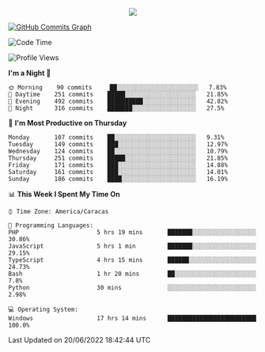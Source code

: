 <p align="center">
  <a href="http://www.github.com/thevacs">
    <img src="https://github-readme-streak-stats.herokuapp.com/?user=thevacs&stroke=ffffff&background=1c1917&ring=0891b2&fire=0891b2&currStreakNum=ffffff&currStreakLabel=0891b2&sideNums=ffffff&sideLabels=ffffff&dates=ffffff&hide_border=true" />
  </a>
  
  <a href="http://www.github.com/thevacs"><img src="https://activity-graph.herokuapp.com/graph?username=thevacs&bg_color=1c1917&color=ffffff&line=0891b2&point=ffffff&area_color=1c1917&area=true&hide_border=true&custom_title=GitHub%20Commits%20Graph" alt="GitHub Commits Graph" /></a>
  
  <!--START_SECTION:waka-->
![Code Time](http://img.shields.io/badge/Code%20Time-0%20secs-blue)

![Profile Views](http://img.shields.io/badge/Profile%20Views-6-blue)

**I'm a Night 🦉** 

```text
🌞 Morning    90 commits     ██░░░░░░░░░░░░░░░░░░░░░░░   7.83% 
🌆 Daytime    251 commits    █████░░░░░░░░░░░░░░░░░░░░   21.85% 
🌃 Evening    492 commits    ██████████░░░░░░░░░░░░░░░   42.82% 
🌙 Night      316 commits    ███████░░░░░░░░░░░░░░░░░░   27.5%

```
📅 **I'm Most Productive on Thursday** 

```text
Monday       107 commits    ██░░░░░░░░░░░░░░░░░░░░░░░   9.31% 
Tuesday      149 commits    ███░░░░░░░░░░░░░░░░░░░░░░   12.97% 
Wednesday    124 commits    ██░░░░░░░░░░░░░░░░░░░░░░░   10.79% 
Thursday     251 commits    █████░░░░░░░░░░░░░░░░░░░░   21.85% 
Friday       171 commits    ███░░░░░░░░░░░░░░░░░░░░░░   14.88% 
Saturday     161 commits    ███░░░░░░░░░░░░░░░░░░░░░░   14.01% 
Sunday       186 commits    ████░░░░░░░░░░░░░░░░░░░░░   16.19%

```


📊 **This Week I Spent My Time On** 

```text
⌚︎ Time Zone: America/Caracas

💬 Programming Languages: 
PHP                      5 hrs 19 mins       ███████░░░░░░░░░░░░░░░░░░   30.86% 
JavaScript               5 hrs 1 min         ███████░░░░░░░░░░░░░░░░░░   29.15% 
TypeScript               4 hrs 15 mins       ██████░░░░░░░░░░░░░░░░░░░   24.73% 
Bash                     1 hr 20 mins        ██░░░░░░░░░░░░░░░░░░░░░░░   7.8% 
Python                   30 mins             ░░░░░░░░░░░░░░░░░░░░░░░░░   2.98%

💻 Operating System: 
Windows                  17 hrs 14 mins      █████████████████████████   100.0%

```


 Last Updated on 20/06/2022 18:42:44 UTC
<!--END_SECTION:waka-->
</p>
